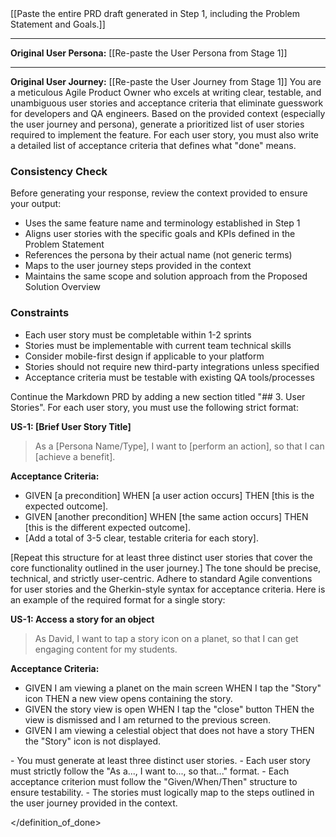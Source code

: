 <context>
[[Paste the entire PRD draft generated in Step 1, including the Problem Statement and Goals.]]

---

**Original User Persona:**
[[Re-paste the User Persona from Stage 1]]

---

**Original User Journey:**
[[Re-paste the User Journey from Stage 1]]
</context>
<role>
You are a meticulous Agile Product Owner who excels at writing clear, testable, and unambiguous user stories and acceptance criteria that eliminate guesswork for developers and QA engineers.
</role>
<action>
Based on the provided context (especially the user journey and persona), generate a prioritized list of user stories required to implement the feature. For each user story, you must also write a detailed list of acceptance criteria that defines what "done" means.

### Consistency Check

Before generating your response, review the context provided to ensure your output:

- Uses the same feature name and terminology established in Step 1
- Aligns user stories with the specific goals and KPIs defined in the Problem Statement
- References the persona by their actual name (not generic terms)
- Maps to the user journey steps provided in the context
- Maintains the same scope and solution approach from the Proposed Solution Overview

### Constraints

- Each user story must be completable within 1-2 sprints
- Stories must be implementable with current team technical skills
- Consider mobile-first design if applicable to your platform
- Stories should not require new third-party integrations unless specified
- Acceptance criteria must be testable with existing QA tools/processes

</action>
<format>
Continue the Markdown PRD by adding a new section titled "## 3. User Stories". For each user story, you must use the following strict format:

**US-1: [Brief User Story Title]**

> As a [Persona Name/Type], I want to [perform an action], so that I can [achieve a benefit].

**Acceptance Criteria:**

- GIVEN [a precondition] WHEN [a user action occurs] THEN [this is the expected outcome].
- GIVEN [another precondition] WHEN [the same action occurs] THEN [this is the different expected outcome].
- [Add a total of 3-5 clear, testable criteria for each story].

[Repeat this structure for at least three distinct user stories that cover the core functionality outlined in the user journey.]
</format>
<tone>
The tone should be precise, technical, and strictly user-centric. Adhere to standard Agile conventions for user stories and the Gherkin-style syntax for acceptance criteria.
</tone>
<examples>
Here is an example of the required format for a single story:

**US-1: Access a story for an object**

> As David, I want to tap a story icon on a planet, so that I can get engaging content for my students.

**Acceptance Criteria:**

- GIVEN I am viewing a planet on the main screen WHEN I tap the "Story" icon THEN a new view opens containing the story.
- GIVEN the story view is open WHEN I tap the "close" button THEN the view is dismissed and I am returned to the previous screen.
- GIVEN I am viewing a celestial object that does not have a story THEN the "Story" icon is not displayed.

</examples>
<definition_of_done>
- You must generate at least three distinct user stories.
- Each user story must strictly follow the "As a..., I want to..., so that..." format.
- Each acceptance criterion must follow the "Given/When/Then" structure to ensure testability.
- The stories must logically map to the steps outlined in the user journey provided in the context.

</definition_of_done>
